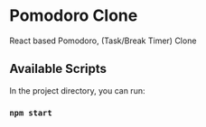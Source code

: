 # Pomodoro Clone 

React based Pomodoro, (Task/Break Timer) Clone

## Available Scripts

In the project directory, you can run:

### `npm start`

